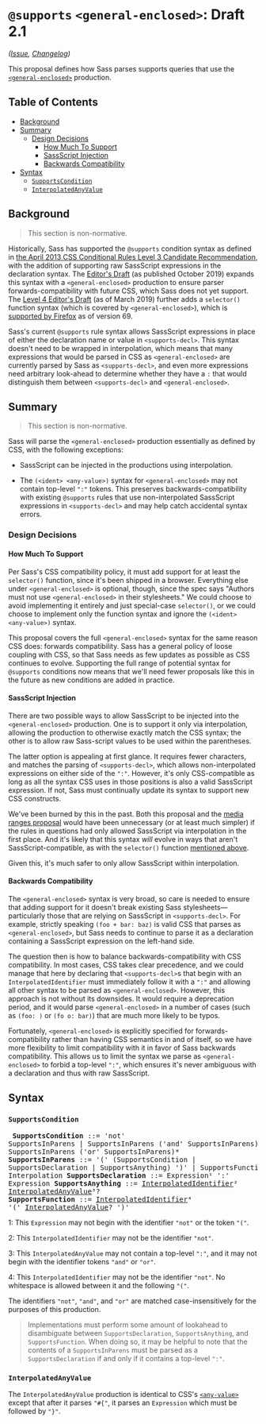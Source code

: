 # `@supports` `<general-enclosed>`: Draft 2.1

*([Issue](https://github.com/sass/sass/issues/2780), [Changelog](supports-general.changes.md))*

This proposal defines how Sass parses supports queries that use the
[`<general-enclosed>`] production.

[`<general-enclosed>`]: https://drafts.csswg.org/mediaqueries-4/#typedef-general-enclosed

## Table of Contents

* [Background](#background)
* [Summary](#summary)
  * [Design Decisions](#design-decisions)
    * [How Much To Support](#how-much-to-support)
    * [SassScript Injection](#sassscript-injection)
    * [Backwards Compatibility](#backwards-compatibility)
* [Syntax](#syntax)
  * [`SupportsCondition`](#supportscondition)
  * [`InterpolatedAnyValue`](#interpolatedanyvalue)

## Background

> This section is non-normative.

Historically, Sass has supported the `@supports` condition syntax as defined in
[the April 2013 CSS Conditional Rules Level 3 Candidate Recommendation], with
the addition of supporting raw SassScript expressions in the declaration syntax.
The [Editor's Draft] (as published October 2019) expands this syntax with a
`<general-enclosed>` production to ensure parser forwards-compatibility with
future CSS, which Sass does not yet support. The [Level 4 Editor's Draft] (as
of March 2019) further adds a `selector()` function syntax (which is covered by
`<general-enclosed>`), which is [supported by Firefox] as of version 69.

[the April 2013 CSS Conditional Rules Level 3 Candidate Recommendation]: https://www.w3.org/TR/2013/CR-css3-conditional-20130404/#at-supports
[Editor's Draft]: https://drafts.csswg.org/css-conditional-3/#at-supports
[Level 4 Editor's Draft]: https://drafts.csswg.org/css-conditional-4/#at-supports-ext
[supported by Firefox]: https://caniuse.com/#search=supports%20selector

Sass's current `@supports` rule syntax allows SassScript expressions in place of
either the declaration name or value in `<supports-decl>`. This syntax doesn't
need to be wrapped in interpolation, which means that many expressions that
would be parsed in CSS as `<general-enclosed>` are currently parsed by Sass as
`<supports-decl>`, and even more expressions need arbitrary look-ahead to
determine whether they have a `:` that would distinguish them between
`<supports-decl>` and `<general-enclosed>`.

## Summary

> This section is non-normative.

Sass will parse the `<general-enclosed>` production essentially as defined by
CSS, with the following exceptions:

* SassScript can be injected in the productions using interpolation.

* The `(<ident> <any-value>)` syntax for `<general-enclosed>` may not contain
  top-level `":"` tokens. This preserves backwards-compatibility with existing
  `@supports` rules that use non-interpolated SassScript expressions in
  `<supports-decl>` and may help catch accidental syntax errors.

### Design Decisions

#### How Much To Support

Per Sass's CSS compatibility policy, it must add support for at least the
`selector()` function, since it's been shipped in a browser. Everything else
under `<general-enclosed>` is optional, though, since the spec says "Authors
must not use `<general-enclosed>` in their stylesheets." We could choose to
avoid implementing it entirely and just special-case `selector()`, or we could
choose to implement only the function syntax and ignore the `(<ident>
<any-value>)` syntax.

This proposal covers the full `<general-enclosed>` syntax for the same reason
CSS does: forwards compatibility. Sass has a general policy of loose coupling
with CSS, so that Sass needs as few updates as possible as CSS continues to
evolve. Supporting the full range of potential syntax for `@supports` conditions
now means that we'll need fewer proposals like this in the future as new
conditions are added in practice.

#### SassScript Injection

There are two possible ways to allow SassScript to be injected into the
`<general-enclosed>` production. One is to support it only via interpolation,
allowing the production to otherwise exactly match the CSS syntax; the other is
to allow raw Sass-script values to be used within the parentheses.

The latter option is appealing at first glance. It requires fewer characters,
and matches the parsing of `<supports-decl>`, which allows non-interpolated
expressions on either side of the `":"`. However, it's only CSS-compatible as
long as all the syntax CSS uses in those positions is also a valid SassScript
expression. If not, Sass must continually update its syntax to support new CSS
constructs.

We've been burned by this in the past. Both this proposal and the [media ranges
proposal] would have been unnecessary (or at least much simpler) if the rules
in questions had only allowed SassScript via interpolation in the first place.
And it's likely that this syntax *will* evolve in ways that aren't
SassScript-compatible, as with the `selector()` function [mentioned above].

[media ranges proposal]: ../accepted/media-ranges.md
[mentioned above]: #background

Given this, it's much safer to only allow SassScript within interpolation.

#### Backwards Compatibility

The `<general-enclosed>` syntax is very broad, so care is needed to ensure that
adding support for it doesn't break existing Sass stylesheets—particularly those
that are relying on SassScript in `<supports-decl>`. For example, strictly
speaking `(foo + bar: baz)` is valid CSS that parses as `<general-enclosed>`,
but Sass needs to continue to parse it as a declaration containing a SassScript
expression on the left-hand side.

The question then is how to balance backwards-compatibility with CSS
compatibility. In most cases, CSS takes clear precedence, and we could manage
that here by declaring that `<supports-decl>`s that begin with an
`InterpolatedIdentifier` must immediately follow it with a `":"` and allowing
all other syntax to be parsed as `<general-enclosed>`. However, this approach is
not without its downsides. It would require a deprecation period, and it would
parse `<general-enclosed>` in a number of cases (such as `(foo: )` or `(fo o:
bar)`) that are much more likely to be typos.

Fortunately, `<general-enclosed>` is explicitly specified for
forwards-compatibility rather than having CSS semantics in and of itself, so we
have more flexibility to limit compatibility with it in favor of Sass backwards
compatibility. This allows us to limit the syntax we parse as
`<general-enclosed>` to forbid a top-level `":"`, which ensures it's never
ambiguous with a declaration and thus with raw SassScript.

## Syntax

### `SupportsCondition`

<x><pre>
**SupportsCondition**   ::= 'not' SupportsInParens
&#32;                     | SupportsInParens ('and' SupportsInParens)*
&#32;                     | SupportsInParens ('or' SupportsInParens)*
**SupportsInParens**    ::= '(' (SupportsCondition | SupportsDeclaration | SupportsAnything) ')'
&#32;                     | SupportsFunction | Interpolation
**SupportsDeclaration** ::= Expression¹ ':' Expression
**SupportsAnything**    ::= [InterpolatedIdentifier]² [InterpolatedAnyValue]³?
**SupportsFunction**    ::= [InterpolatedIdentifier]⁴ '(' [InterpolatedAnyValue]? ')'
</pre></x>

[InterpolatedIdentifier]: ../spec/syntax.md#interpolatedidentifier
[InterpolatedAnyValue]: #interpolatedanyvalue

1: This `Expression` may not begin with the identifier `"not"` or the token
`"("`.

2: This `InterpolatedIdentifier` may not be the identifier `"not"`.

3: This `InterpolatedAnyValue` may not contain a top-level `":"`, and it may not
begin with the identifier tokens `"and"` or `"or"`.

4: This `InterpolatedIdentifier` may not be the identifier `"not"`. No
whitespace is allowed between it and the following `"("`.

The identifiers `"not"`, `"and"`, and `"or"` are matched case-insensitively for
the purposes of this production.

> Implementations must perform some amount of lookahead to disambiguate between
> `SupportsDeclaration`, `SupportsAnything`, and `SupportsFunction`. When doing
> so, it may be helpful to note that the contents of a `SupportsInParens` must
> be parsed as a `SupportsDeclaration` if and only if it contains a top-level
> `":"`.

### `InterpolatedAnyValue`

The `InterpolatedAnyValue` production is identical to CSS's [`<any-value>`]
except that after it parses `"#{"`, it parses an `Expression` which must be
followed by `"}"`.

[`<any-value>`]: https://drafts.csswg.org/css-syntax-3/#typedef-any-value
